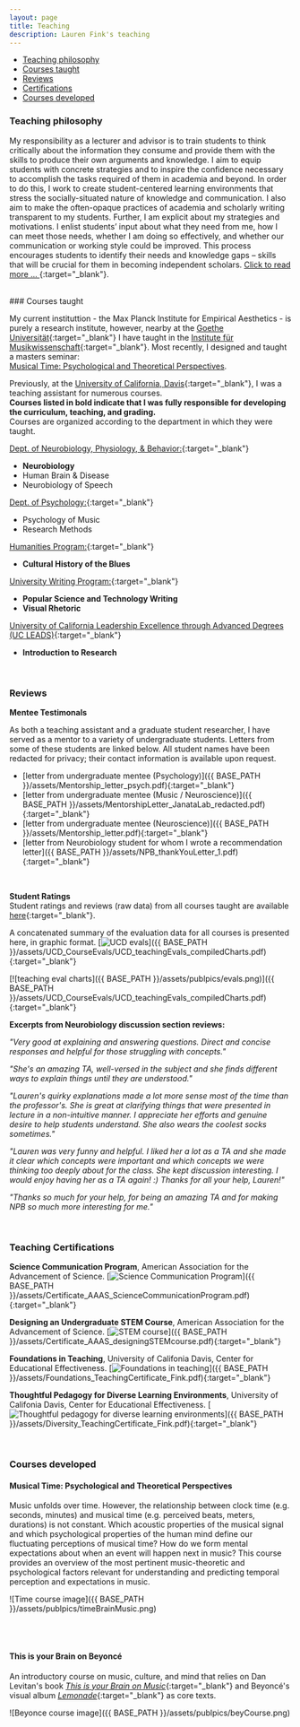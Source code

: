 ```yaml
---
layout: page
title: Teaching
description: Lauren Fink's teaching
---
```

<HEAD>
<!-- Global site tag (gtag.js) - Google Analytics -->
  <script async src="https://www.googletagmanager.com/gtag/js?id=UA-114823830-1"></script>
  <script>
    window.dataLayer = window.dataLayer || [];
    function gtag(){dataLayer.push(arguments);}
    gtag('js', new Date());
    gtag('config', 'UA-114823830-1');
  </script>
</HEAD>

<div class="navbar">
    <div class="navbar-inner">
        <ul class="nav">
            <li><a href="#philosophy">Teaching philosophy</a></li>
            <li><a href="#courses">Courses taught</a></li>
            <li><a href="#reviews">Reviews</a></li>
            <li><a href="#certifications">Certifications</a></li>
            <li><a href="#dev">Courses developed</a></li>
        </ul>
    </div>
</div>


### <a name="philosophy"></a>Teaching philosophy
My responsibility as a lecturer and advisor is to train students to think critically about the information they consume and provide them with the skills to produce their own arguments and knowledge. I aim to equip students with concrete strategies and to inspire the confidence necessary to accomplish the tasks required of them in academia and beyond.  In order to do this, I work to create student-centered learning environments that stress the socially-situated nature of knowledge and communication. I also aim to make the often-opaque practices of academia and scholarly writing transparent to my students. Further, I am explicit about my strategies and motivations. I enlist students’ input about what they need from me, how I can meet those needs, whether I am doing so effectively, and whether our communication or working style could be improved. This process encourages students to identify their needs and knowledge gaps – skills that will be crucial for them in becoming independent scholars. [Click to read more ... ](https://github.com/lkfink/lkfink.github.io/tree/master/assets/Fink_teachingPhilosophy){:target="_blank"}.  

<br>
### <a name="courses"></a>Courses taught  

My current instituttion - the Max Planck Institute for Empirical Aesthetics - is purely a research institute, however, nearby at the [Goethe Universität](https://www.uni-frankfurt.de/de){:target="_blank"} I have taught in the [Institute für Musikwissenschaft](https://www.uni-frankfurt.de/43265859/muwi?){:target="_blank"}. Most recently, I designed and taught a masters seminar:  
[Musical Time: Psychological and Theoretical Perspectives](https://lkfink.github.io/pages/teaching.html#dev).

Previously, at the [University of California, Davis](https://www.ucdavis.edu/){:target="_blank"}, I was a teaching assistant for numerous courses.   
**Courses listed in bold indicate that I was fully responsible for developing the curriculum, teaching, and grading.**   
Courses are organized according to the department in which they were taught. 

[Dept. of Neurobiology, Physiology, & Behavior:](https://npb.ucdavis.edu/){:target="_blank"}
- **Neurobiology**
- Human Brain & Disease 
- Neurobiology of Speech 

[Dept. of Psychology:](https://psychology.ucdavis.edu/){:target="_blank"}
- Psychology of Music
- Research Methods 

[Humanities Program:](https://humanities.ucdavis.edu/){:target="_blank"}
- **Cultural History of the Blues**

[University Writing Program:](https://writing.ucdavis.edu/){:target="_blank"}
- **Popular Science and Technology Writing**
- **Visual Rhetoric**

[University of California Leadership Excellence through Advanced Degrees (UC LEADS)](https://ucleads.ucdavis.edu/){:target="_blank"}
- **Introduction to Research** 

<br>


### <a name="reviews"></a>Reviews

**Mentee Testimonals**  

As both a teaching assistant and a graduate student researcher, I have served as a mentor to a variety of undergraduate students. Letters from some of these students are linked below. All student names have been redacted for privacy; their contact information is available upon request. 
- [letter from undergraduate mentee (Psychology)]({{ BASE_PATH }}/assets/Mentorship_letter_psych.pdf){:target="_blank"} 
- [letter from undergraduate mentee (Music / Neuroscience)]({{ BASE_PATH }}/assets/MentorshipLetter_JanataLab_redacted.pdf){:target="_blank"} 
- [letter from undergraduate mentee (Neuroscience)]({{ BASE_PATH }}/assets/Mentorship_letter.pdf){:target="_blank"} 
- [letter from Neurobiology student for whom I wrote a recommendation letter]({{ BASE_PATH }}/assets/NPB_thankYouLetter_1.pdf){:target="_blank"} 
<!-- - [email from Neurobiology student]({{ BASE_PATH }}/assets/NBP_thankYouLetter_2.pdf){:target="_blank"} -->

<br>


**Student Ratings**  
Student ratings and reviews (raw data) from all courses taught are available [here](https://github.com/lkfink/lkfink.github.io/tree/master/assets/UCD_CourseEvals){:target="_blank"}.  

A concatenated summary of the evaluation data for all courses is presented here, in graphic format. [![UCD evals](icons16/pdf-icon.png)]({{ BASE_PATH }}/assets/UCD_CourseEvals/UCD_teachingEvals_compiledCharts.pdf){:target="_blank"}  

[![teaching eval charts]({{ BASE_PATH }}/assets/publpics/evals.png)]({{ BASE_PATH }}/assets/UCD_CourseEvals/UCD_teachingEvals_compiledCharts.pdf){:target="_blank"}     

**Excerpts from Neurobiology discussion section reviews:**  

*"Very good at explaining and answering questions. Direct and concise responses and helpful for those struggling with concepts."*  

*"She's an amazing TA, well-versed in the subject and she finds different ways to explain things until they are understood."*  

*"Lauren's quirky explanations made a lot more sense most of the time than the professor's. She is great at clarifying things that were presented in lecture in a non-intuitive manner. I appreciate her efforts and genuine desire to help students understand. She also wears the coolest socks sometimes."*  

*"Lauren was very funny and helpful. I liked her a lot as a TA and she made it clear which concepts were important and which concepts we were thinking too deeply about for the class. She kept discussion interesting. I would enjoy having her as a TA again! :) Thanks for all your help, Lauren!"*  

*"Thanks so much for your help, for being an amazing TA and for making NPB so much more interesting for me."*

<br>


### <a name="certifications"></a>Teaching Certifications
**Science Communication Program**, American Association for the Advancement of Science. [![Science Communication Program](icons16/pdf-icon.png)]({{ BASE_PATH }}/assets/Certificate_AAAS_ScienceCommunicationProgram.pdf){:target="_blank"} 

**Designing an Undergraduate STEM Course**, American Association for the Advancement of Science. [![STEM course](icons16/pdf-icon.png)]({{ BASE_PATH }}/assets/Certificate_AAAS_designingSTEMcourse.pdf){:target="_blank"}  

**Foundations in Teaching**, University of Califonia Davis, Center for Educational Effectiveness. [![Foundations in teaching](icons16/pdf-icon.png)]({{ BASE_PATH }}/assets/Foundations_TeachingCertificate_Fink.pdf){:target="_blank"} 

**Thoughtful Pedagogy for Diverse Learning Environments**, University of Califonia Davis, Center for Educational Effectiveness. [![Thoughtful pedagogy for diverse learning environments](icons16/pdf-icon.png)]({{ BASE_PATH }}/assets/Diversity_TeachingCertificate_Fink.pdf){:target="_blank"}

<br>


### <a name="dev"></a>Courses developed

#### Musical Time: Psychological and Theoretical Perspectives

Music unfolds over time. However, the relationship between clock time (e.g. seconds, minutes) and
musical time (e.g. perceived beats, meters, durations) is not constant. Which acoustic properties
of the musical signal and which psychological properties of the human mind define our fluctuating
perceptions of musical time? How do we form mental expectations about when an event will happen next in music?
This course provides an overview of the most pertinent music-theoretic and psychological factors
relevant for understanding and predicting temporal perception and expectations in music. 

![Time course image]({{ BASE_PATH }}/assets/publpics/timeBrainMusic.png)

<br>
<br>

#### This is your Brain on Beyoncé

An introductory course on music, culture, and mind that relies on Dan Levitan's book [*This is your Brain on Music*](http://daniellevitin.com/publicpage/books/this-is-your-brain-on-music/){:target="_blank"} and Beyoncé's visual album [*Lemonade*](http://www.beyonce.com/album/lemonade-visual-album/){:target="_blank"} as core texts.  

![Beyonce course image]({{ BASE_PATH }}/assets/publpics/beyCourse.png)
